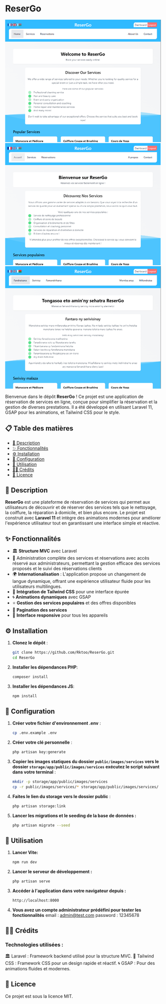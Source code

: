 # ReserGo

![Banner](public/banner/reserGoEn.png)
![Banner](public/banner/reserGoFr.png)
![Banner](public/banner/reserGoMg.png)

Bienvenue dans le dépôt **ReserGo** ! Ce projet est une application de réservation de services en ligne, conçue pour simplifier la réservation et la gestion de diverses prestations. Il a été développé en utilisant Laravel 11, GSAP pour les animations, et Tailwind CSS pour le style.

## 📋 Table des matières

- [📝 Description](#-description)
- [✨ Fonctionnalités](#-fonctionnalités)
- [⚙️ Installation](#️-installation)
- [🔧 Configuration](#-configuration)
- [🚀 Utilisation](#-utilisation)
- [👨‍💻 Crédits](#-crédits)
- [📝 Licence](#-licence)

## 📝 Description

**ReserGo** est une plateforme de réservation de services qui permet aux utilisateurs de découvrir et de réserver des services tels que le nettoyage, la coiffure, la réparation à domicile, et bien plus encore. Le projet est construit avec **Laravel 11** et intègre des animations modernes pour améliorer l'expérience utilisateur tout en garantissant une interface simple et réactive.

## ✨ Fonctionnalités

- 🏛️ **Structure MVC** avec Laravel
- 🔑 Administration complète des services et réservations avec accès réservé aux administrateurs, permettant la gestion efficace des services proposés et le suivi des réservations clients
- 🌍 **Internationalisation** : L'application propose un changement de langue dynamique, offrant une expérience utilisateur fluide pour les utilisateurs multilingues.
- 🎨 **Intégration de Tailwind CSS** pour une interface épurée
- 🌀 **Animations dynamiques** avec GSAP
- ⭐ **Gestion des services populaires** et des offres disponibles
- 📄 **Pagination des services**
- 📱 **Interface responsive** pour tous les appareils


## ⚙️ Installation

1. **Clonez le dépôt** :
   ```bash
   git clone https://github.com/Rktoo/ReserGo.git
   cd ReserGo
2. **Installer les dépendances PHP**:
    ```bash
    composer install
3. **Installer les dépendances JS**:
    ```bash
    npm install

## 🔧 Configuration 
1. **Créer votre fichier d'environnement .env** :
    ```bash
    cp .env.example .env
2. **Créer votre clé personnelle** :
   ```bash
   php artisan key:generate

3. **Copier les images statiques du dossier `public/images/services` vers le dossier `storage/app/public/images/services`  exécutez le script suivant dans votre terminal** :
    ```bash
    mkdir -p storage/app/public/images/services
    cp -r public/images/services/* storage/app/public/images/services/
4. **Faites le lien du storage vers le dossier public** :
    ```bash
    php artisan storage:link
5. **Lancer les migrations et le seeding de la base de données :**
    ```bash
   php artisan migrate --seed

## 🚀 Utilisation
1. **Lancer Vite:**
    ```bash
    npm run dev
3. **Lancer le serveur de développement :**
    ```bash
    php artisan serve
4. **Accéder à l'application dans votre navigateur depuis :**
    ```bash
    http://localhost:8000
5. **Vous avez un compte administrateur prédéfini pour tester les fonctionnalités**
    email : admin@test.com
    password : 12345678
## 👨‍💻 Crédits
### Technologies utilisées :
🏛️ Laravel : Framework backend utilisé pour la structure MVC.
🎨 Tailwind CSS : Framework CSS pour un design rapide et réactif.
🌀 GSAP : Pour des animations fluides et modernes.

## 📝 Licence
Ce projet est sous la licence MIT.